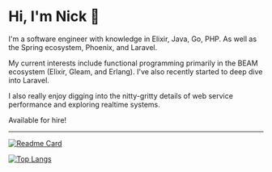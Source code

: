 # Hi, I'm Nick 👋

I'm a software engineer with knowledge in Elixir, Java, Go, PHP. As well as the Spring ecosystem, Phoenix, and Laravel.
  
My current interests include functional programming primarily in the BEAM ecosystem (Elixir, Gleam, and Erlang). I've also recently started to deep dive into Laravel.

I also really enjoy digging into the nitty-gritty details of web service performance and exploring realtime systems.

Available for hire!

---

[![Readme Card](https://github-readme-stats.vercel.app/api?username=nicklatch&show_icons=true&theme=onedark&rank_icon=github&hide=stars&card_width=475)](https://github.com/nicklatch/github-readme-stats)

[![Top Langs](https://github-readme-stats.vercel.app/api/top-langs/?username=nicklatch&show_icons=true&theme=onedark&card_width=475)](https://github.com/anuraghazra/github-readme-stats)
